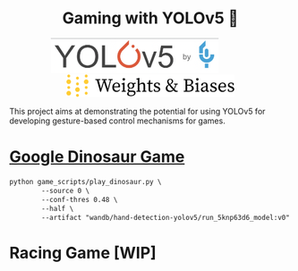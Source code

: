 # <center>Gaming with YOLOv5 🐝</center>
<div align="center">
        <img src="assets/yolov5.png" width="300" /> &nbsp&nbsp&nbsp&nbsp&nbsp&nbsp&nbsp&nbsp&nbsp&nbsp&nbsp&nbsp&nbsp
        <img src="assets/wandb.png" width="300" /> 
</div>

This project aims at demonstrating the potential for using YOLOv5 for developing gesture-based control mechanisms for games.

# [Google Dinosaur Game](https://offline-dino-game.firebaseapp.com/)

```shell
python game_scripts/play_dinosaur.py \
        --source 0 \
        --conf-thres 0.48 \
        --half \
        --artifact "wandb/hand-detection-yolov5/run_5knp63d6_model:v0"
```

# Racing Game [WIP]
